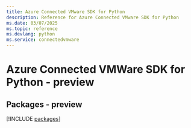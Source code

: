 ```yaml
---
title: Azure Connected VMware SDK for Python
description: Reference for Azure Connected VMware SDK for Python
ms.date: 03/07/2025
ms.topic: reference
ms.devlang: python
ms.service: connectedvmware
---
```

# Azure Connected VMWare SDK for Python - preview
## Packages - preview
[!INCLUDE [packages](connected-vmware-index.md)]